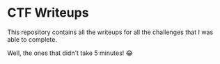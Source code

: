 # CTF Writeups

This repository contains all the writeups for all the challenges that I was able to complete.

Well, the ones that didn't take 5 minutes! :joy:
